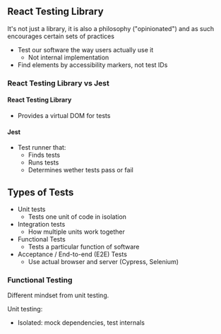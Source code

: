 ## React Testing Library

It's not just a library, it is also a philosophy ("opinionated") and as such encourages certain sets of practices

- Test our software the way users actually use it
  - Not internal implementation
- Find elements by accessibility markers, not test IDs

### React Testing Library vs Jest

#### React Testing Library

- Provides a virtual DOM for tests

#### Jest

- Test runner that:
  - Finds tests
  - Runs tests
  - Determines wether tests pass or fail

## Types of Tests

- Unit tests
  - Tests one unit of code in isolation
- Integration tests
  - How multiple units work together
- Functional Tests
  - Tests a particular function of software
- Acceptance / End-to-end (E2E) Tests
  - Use actual browser and server (Cypress, Selenium)

### Functional Testing

Different mindset from unit testing.

Unit testing:

- Isolated: mock dependencies, test internals
